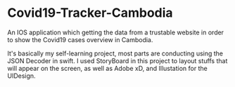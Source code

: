 # Covid19-Tracker-Cambodia

An IOS application which getting the data from a trustable website in order to show the Covid19 cases overview in Cambodia. 

It's basically my self-learning project, most parts are conducting using the JSON Decoder in swift. I used StoryBoard in this project to layout stuffs that 
will appear on the screen, as well as Adobe xD, and Illustation for the UIDesign. 
